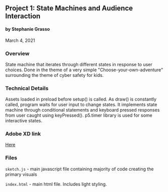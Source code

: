 ## Project 1: State Machines and Audience Interaction
#### by Stephanie Grasso
March 4, 2021


### Overview
State machine that iterates through different states in response to user choices. Done in the theme of a very simple "Choose-your-own-adventure" surrounding the theme of cyber safety for kids. 


### Technical Details

Assets loaded in preload before setup() is called. As draw() is constantly called, program waits for user input to change states. It implements state machine through conditional statements and keyboard pressed responses from user caught using keyPressed(). p5.timer library is used for some interactive states. 

### Adobe XD link
[Here](https://xd.adobe.com/view/46387713-3ce7-4e03-8e2f-3edc3ecff603-136b/)

### Files
`sketch.js` - main javascript file containing majority of code creating the primary visuals

`index.html` - main html file. Includes light styling.
